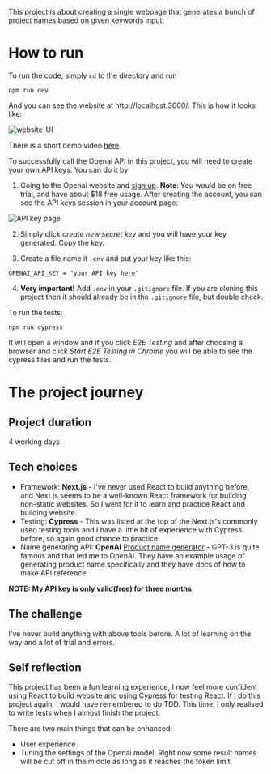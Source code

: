 This project is about creating a single webpage that generates a bunch of project names based on given keywords input.

# How to run
To run the code, simply ```cd``` to the directory and run

```npm run dev```

And you can see the website at http://localhost:3000/. This is how it looks like:

![website-UI](website-UI.png)

There is a short demo video [here](https://youtu.be/1aQnDuiXf_4). 

To successfully call the Openai API in this project, you will need to create your own API keys. You can do it by 

1. Going to the Openai website and [sign up](https://auth0.openai.com/u/signup/identifier?state=hKFo2SBHYUx2YVJocjZ2aU9RRFVMVFExems5eTFVT2NnWU15TaFur3VuaXZlcnNhbC1sb2dpbqN0aWTZIHZGLXFUUmgtNzlnekZnQ25NTlluWGE3SEh0dnEtQmpBo2NpZNkgRFJpdnNubTJNdTQyVDNLT3BxZHR3QjNOWXZpSFl6d0Q). **Note**: You would be on free trial, and have about $18 free usage. After creating the account, you can see the API keys session in your account page:

![API key page]()

2. Simply click *create new secret key* and you will have your key generated. Copy the key.

3. Create a file name it ```.env``` and put your key like this:

```OPENAI_API_KEY = "your API key here"```

4. **Very important!** Add ```.env``` in your ```.gitignore``` file. If you are cloning this project then it should already be in the ```.gitignore``` file, but double check.

To run the tests:

```npm run cypress```

It will open a window and if you click *E2E Testing* and after choosing a browser and click *Start E2E Testing in Chrome* you will be able to see the cypress files and run the tests.

# The project journey
## Project duration
4 working days

## Tech choices
- Framework: **Next.js** - I've never used React to build anything before, and Next.js seems to be a well-known React framework for building non-static websites. So I went for it to learn and practice React and building website.
- Testing: **Cypress** - This was listed at the top of the Next.js's commonly used testing tools and I have a little bit of experience with Cypress before, so again good chance to practice. 
- Name generating API: **OpenAI** [Product name generator](https://beta.openai.com/examples/default-product-name-gen) - GPT-3 is quite famous and that led me to OpenAI. They have an example usage of generating product name specifically and they have docs of how to make API reference.

**NOTE: My API key is only valid(free) for three months.**

## The challenge
I've never build anything with above tools before. A lot of learning on the way and a lot of trial and errors.

## Self reflection
This project has been a fun learning experience, I now feel more confident using React to build website and using Cypress for testing React. If I do this project again, I would have remembered to do TDD. This time, I only realised to write tests when I almost finish the project.

There are two main things that can be enhanced:

- User experience
- Tuning the settings of the Openai model. Right now some result names will be cut off in the middle as long as it reaches the token limit.

